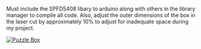 Must include the SPFD5408 libary to arduino along with others in the library manager to compile all code.
Also, adjust the outer dimensions of the box in the laser cut by approximately 10% to adjust for inadequate space during my project.

[![Puzzle Box](https://github.com/user-attachments/assets/235f8e2d-f5d6-48af-9129-0ca254126d2a)](https://www.youtube.com/watch?v=jFf0oDgVzTA)
